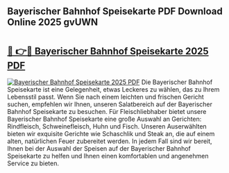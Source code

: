## Bayerischer Bahnhof Speisekarte PDF Download Online 2025 gvUWN

# <h2><a href="http://gc69lsy.nevu.top/?p=Bayerischer+Bahnhof+Speisekarte">🔗 👉🔴 Bayerischer Bahnhof Speisekarte 2025 PDF</a></h2>

[![Bayerischer Bahnhof Speisekarte 2025 PDF](https://i.imgur.com/dBaPXMq.png)](http://gc69lsy.nevu.top/?p=Bayerischer+Bahnhof+Speisekarte)
Die Bayerischer Bahnhof Speisekarte ist eine Gelegenheit, etwas Leckeres zu wählen, das zu Ihrem Lebensstil passt. Wenn Sie nach einem leichten und frischen Gericht suchen, empfehlen wir Ihnen, unseren Salatbereich auf der Bayerischer Bahnhof Speisekarte zu besuchen. Für Fleischliebhaber bietet unsere Bayerischer Bahnhof Speisekarte eine große Auswahl an Gerichten: Rindfleisch, Schweinefleisch, Huhn und Fisch. Unseren Auserwählten bieten wir exquisite Gerichte wie Schaschlik und Steak an, die auf einem alten, natürlichen Feuer zubereitet werden. In jedem Fall sind wir bereit, Ihnen bei der Auswahl der Speisen auf der Bayerischer Bahnhof Speisekarte zu helfen und Ihnen einen komfortablen und angenehmen Service zu bieten.
